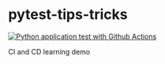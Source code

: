 # pytest-tips-tricks
[![Python application test with Github Actions](https://github.com/jayanth9844/pytest-tips-tricks/actions/workflows/testing-ci.yml/badge.svg)](https://github.com/jayanth9844/pytest-tips-tricks/actions/workflows/testing-ci.yml)

CI and CD learning demo
